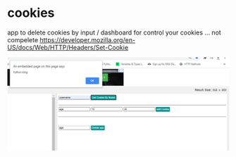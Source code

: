 # cookies
app to delete cookies by input / dashboard for control your cookies ... not compelete
https://developer.mozilla.org/en-US/docs/Web/HTTP/Headers/Set-Cookie

<img src="appd.JPG">
